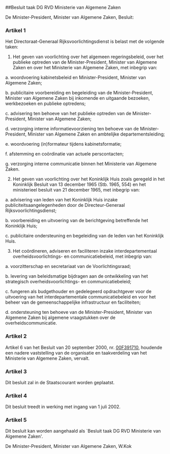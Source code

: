 <meta http-equiv='Content-Type' content='text/html; charset=utf-8' />

##Besluit taak DG RVD Ministerie van Algemene Zaken

De Minister-President, Minister van Algemene Zaken,  Besluit:    

### Artikel  1  

Het Directoraat-Generaal Rijksvoorlichtingsdienst is belast met de volgende taken: 

1. Het geven van voorlichting over het algemeen regeringsbeleid, over het publieke optreden van de Minister-President, Minister van Algemene Zaken en over het Ministerie van Algemene Zaken, met inbegrip van: 

a. woordvoering kabinetsbeleid en Minister-President, Minister van Algemene Zaken;  

b. publicitaire voorbereiding en begeleiding van de Minister-President, Minister van Algemene Zaken bij inkomende en uitgaande bezoeken, werkbezoeken en publieke optredens;  

c. advisering ten behoeve van het publieke optreden van de Minister-President, Minister van Algemene Zaken;  

d. verzorging interne informatievoorziening ten behoeve van de Minister-President, Minister van Algemene Zaken en ambtelijke departementsleiding;  

e. woordvoering (in)formateur tijdens kabinetsformatie;  

f. afstemming en coördinatie van actuele perscontacten;  

g. verzorging interne communicatie binnen het Ministerie van Algemene Zaken.    

2. Het geven van voorlichting over het Koninklijk Huis zoals geregeld in het Koninklijk Besluit van 13 december 1965 (Stb. 1965, 554) en het ministerieel besluit van 21 december 1965, met inbegrip van: 

a. advisering van leden van het Koninklijk Huis inzake publiciteitsaangelegenheden door de Directeur-Generaal Rijksvoorlichtingsdienst;  

b. voorbereiding en uitvoering van de berichtgeving betreffende het Koninklijk Huis;  

c. publicitaire ondersteuning en begeleiding van de leden van het Koninklijk Huis.    

3. Het coördineren, adviseren en faciliteren inzake interdepartementaal overheidsvoorlichtings- en communicatiebeleid, met inbegrip van: 

a. voorzitterschap en secretariaat van de Voorlichtingsraad;  

b. levering van beleidsmatige bijdragen aan de ontwikkeling van het strategisch overheidsvoorlichtings- en communicatiebeleid;  

c. fungeren als budgethouder en gedelegeerd opdrachtgever voor de uitvoering van het interdepartementale communicatiebeleid en voor het beheer van de gemeenschappelijke infrastructuur en faciliteiten;  

d. ondersteuning ten behoeve van de Minister-President, Minister van Algemene Zaken bij algemene vraagstukken over de overheidscommunicatie.      

### Artikel  2  

Artikel 6 van het Besluit van 20 september 2000, nr. [00F391710](../../../../../../../../../../ministeriele-regeling/vaststelling/organisatie/en/taakverdeling/ministerie/van/algemene/zaken/BWBR0011650/README.md), houdende een nadere vaststelling van de organisatie en taakverdeling van het Ministerie van Algemene Zaken, vervalt.  

### Artikel  3  

Dit besluit zal in de Staatscourant worden geplaatst.  

### Artikel  4  

Dit besluit treedt in werking met ingang van 1 juli 2002.  

### Artikel  5  

Dit besluit kan worden aangehaald als `Besluit taak DG RVD Ministerie van Algemene Zaken'.  

De 
Minister-President, 
Minister van Algemene Zaken, 
W.Kok    

